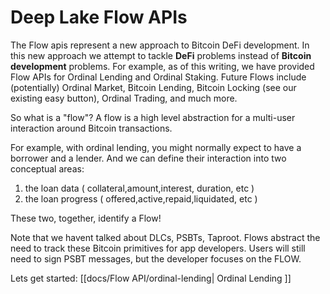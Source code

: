 # Deep Lake Flow APIs

The Flow apis represent a new approach to Bitcoin DeFi development.  In this new approach we attempt to tackle __DeFi__ problems instead of __Bitcoin development__ problems.  For example, as of this writing, we have provided Flow APIs for Ordinal Lending and Ordinal Staking.  Future Flows include (potentially) Ordinal Market, Bitcoin Lending, Bitcoin Locking (see our existing easy button), Ordinal Trading, and much more.

So what is a "flow"?  A flow is a high level abstraction for a multi-user interaction around Bitcoin transactions.

For example, with ordinal lending, you might normally expect to have a borrower and a lender. And we can define their interaction into two conceptual areas:

1. the loan data ( collateral,amount,interest, duration, etc )
2. the loan progress ( offered,active,repaid,liquidated, etc )

These two, together, identify a Flow!

Note that we havent talked about DLCs, PSBTs, Taproot.  Flows abstract the need to track these Bitcoin primitives for app developers.  Users will still need to sign PSBT messages, but the developer focuses on the FLOW. 

Lets get started: [[docs/Flow API/ordinal-lending| Ordinal Lending ]]
